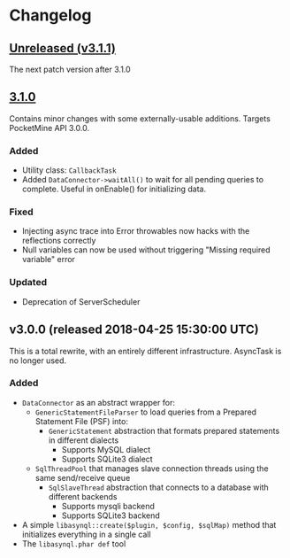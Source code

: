# Changelog

## [Unreleased (v3.1.1)](https://github.com/poggit/libasynql/compare/v3.0.0...HEAD)
The next patch version after 3.1.0

## [3.1.0](https://github.com/poggit/libasynql/compare/v3.1.0...v3.0.0)
Contains minor changes with some externally-usable additions. Targets PocketMine API 3.0.0.

### Added
- Utility class: `CallbackTask`
- Added `DataConnector->waitAll()` to wait for all pending queries to complete. Useful in onEnable() for initializing data.

### Fixed
- Injecting async trace into Error throwables now hacks with the reflections correctly
- Null variables can now be used without triggering "Missing required variable" error

### Updated
- Deprecation of ServerScheduler
 
## v3.0.0 (released 2018-04-25 15:30:00 UTC)
This is a total rewrite, with an entirely different infrastructure. AsyncTask is no longer used.

### Added
- `DataConnector` as an abstract wrapper for:
  - `GenericStatementFileParser` to load queries from a Prepared Statement File (PSF) into:
    - `GenericStatement` abstraction that formats prepared statements in different dialects
      - Supports MySQL dialect
      - Supports SQLite3 dialect
  - `SqlThreadPool` that manages slave connection threads using the same send/receive queue
    - `SqlSlaveThread` abstraction that connects to a database with different backends
      - Supports mysqli backend
      - Supports SQLite3 backend
- A simple `libasynql::create($plugin, $config, $sqlMap)` method that initializes everything in a single call
- The `libasynql.phar def` tool
